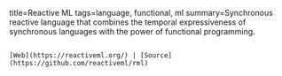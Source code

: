 title=Reactive ML
tags=language, functional, ml
summary=Synchronous reactive language that combines the temporal expressiveness of synchronous languages with the power of functional programming.
~~~~~~

[Web](https://reactiveml.org/) | [Source](https://github.com/reactiveml/rml)
